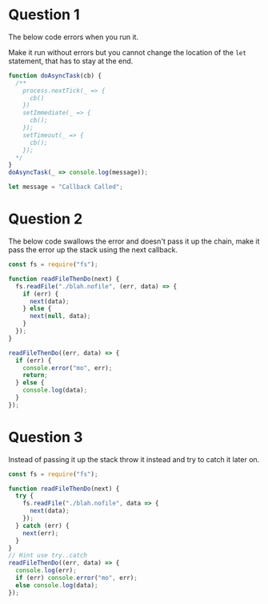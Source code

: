 # Question 1

The below code errors when you run it.

Make it run without errors but you cannot change the location of the `let` statement, that has to stay at the end.

```js
function doAsyncTask(cb) {
  /**
    process.nextTick(_ => {
      cb()
    })
    setImmediate(_ => {
      cb();
    });
    setTimeout(_ => {
      cb();
    });
  */
}
doAsyncTask(_ => console.log(message));

let message = "Callback Called";
```

# Question 2

The below code swallows the error and doesn't pass it up the chain, make it pass the error up the stack using the next callback.

```js
const fs = require("fs");

function readFileThenDo(next) {
  fs.readFile("./blah.nofile", (err, data) => {
    if (err) {
      next(data);
    } else {
      next(null, data);
    }
  });
}

readFileThenDo((err, data) => {
  if (err) {
    console.error("mo", err);
    return;
  } else {
    console.log(data);
  }
});
```

# Question 3

Instead of passing it up the stack throw it instead and try to catch it later on.

```js
const fs = require("fs");

function readFileThenDo(next) {
  try {
    fs.readFile("./blah.nofile", data => {
      next(data);
    });
  } catch (err) {
    next(err);
  }
}
// Hint use try..catch
readFileThenDo((err, data) => {
  console.log(err);
  if (err) console.error("mo", err);
  else console.log(data);
});
```
